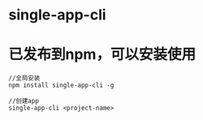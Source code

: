 # single-app-cli
# 已发布到npm，可以安装使用
```
//全局安装
npm install single-app-cli -g

//创建app
single-app-cli <project-name>
```
